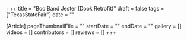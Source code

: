 +++
title = "Boo Band Jester (Dook Retrofit)"
draft = false
tags = ["TexasStateFair"]
date = ""

[Article]
pageThumbnailFile = ""
startDate = ""
endDate = ""
gallery = []
videos = []
contributors = []
reviews = []
+++